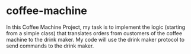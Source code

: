 # coffee-machine
In this Coffee Machine Project, my task is to implement the logic (starting from a simple class) that translates orders from customers of the coffee machine to the drink maker. My code will use the drink maker protocol to send commands to the drink maker.
